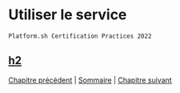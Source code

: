 # Utiliser le service

`Platform.sh Certification Practices 2022`

## [h2](link)

[Chapitre précédent](./chapter-x.md) | [Sommaire](../README.md) | [Chapitre suivant](./chapter-x.md)
